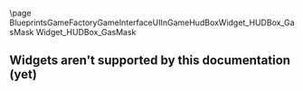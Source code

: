 \page BlueprintsGameFactoryGameInterfaceUIInGameHudBoxWidget_HUDBox_GasMask Widget_HUDBox_GasMask
## Widgets aren't supported by this documentation (yet)
